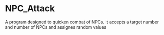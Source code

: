 # NPC_Attack
A program designed to quicken combat of NPCs. It accepts a target number and number of NPCs and assignes random values
